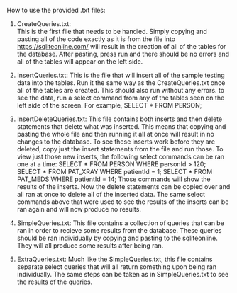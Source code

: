 How to use the provided .txt files:

1. CreateQueries.txt:  
    This is the first file that needs to be handled. 
    Simply copying and pasting all of the code exactly as it
    is from the file into https://sqliteonline.com/ will 
    result in the creation of all of the tables for the 
    database. After pasting, press run and there should 
    be no errors and all of the tables will appear on the left side. 

2. InsertQueries.txt: 
    This is the file that will insert all of the sample 
    testing data into the tables. Run it the same way as 
    the CreateQueries.txt once all of the tables are 
    created. This should also run without any errors. 
    to see the data, run a select command from any of the 
    tables seen on the left side of the screen. For example, 
    SELECT * FROM PERSON; 

3. InsertDeleteQueries.txt: 
    This file contains both inserts and then delete statements
    that delete what was inserted. This means that copying and 
    pasting the whole file and then running it all at once will 
    result in no changes to the database. To see these inserts 
    work before they are deleted, copy just the insert statements
    from the file and run those. To view just those new inserts, 
    the following select commands can be ran one at a time: 
        SELECT * FROM PERSON WHERE personId > 120; 
        SELECT * FROM PAT_XRAY WHERE patientId = 1;
        SELECT * FROM PAT_MEDS WHERE patientId = 14; 
    Those commands will show the results of the inserts. Now the 
    delete statements can be copied over and all ran at once to 
    delete all of the inserted data. The same select commands
    above that were used to see the results of the inserts can be 
    ran again and will now produce no results. 

4. SimpleQueries.txt: 
    This file contains a collection of queries that can be ran 
    in order to recieve some results from the database. These 
    queries should be ran individually by copying and pasting to 
    the sqliteonline. They will all produce some results after 
    being ran. 

5. ExtraQueries.txt:
    Much like the SimpleQueries.txt, this file contains separate
    select queries that will all return something upon being 
    ran individually. The same steps can be taken as in SimpleQueries.txt
    to see the results of the queries. 
    